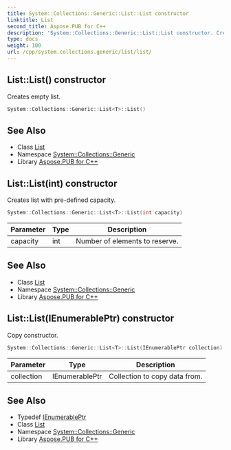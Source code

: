 ```yaml
---
title: System::Collections::Generic::List::List constructor
linktitle: List
second_title: Aspose.PUB for C++
description: 'System::Collections::Generic::List::List constructor. Creates empty list in C++.'
type: docs
weight: 100
url: /cpp/system.collections.generic/list/list/
---
```

## List::List() constructor


Creates empty list.

```cpp
System::Collections::Generic::List<T>::List()
```

## See Also

* Class [List](../)
* Namespace [System::Collections::Generic](../../)
* Library [Aspose.PUB for C++](../../../)
## List::List(int) constructor


Creates list with pre-defined capacity.

```cpp
System::Collections::Generic::List<T>::List(int capacity)
```


| Parameter | Type | Description |
| --- | --- | --- |
| capacity | int | Number of elements to reserve. |

## See Also

* Class [List](../)
* Namespace [System::Collections::Generic](../../)
* Library [Aspose.PUB for C++](../../../)
## List::List(IEnumerablePtr) constructor


Copy constructor.

```cpp
System::Collections::Generic::List<T>::List(IEnumerablePtr collection)
```


| Parameter | Type | Description |
| --- | --- | --- |
| collection | IEnumerablePtr | Collection to copy data from. |

## See Also

* Typedef [IEnumerablePtr](../ienumerableptr/)
* Class [List](../)
* Namespace [System::Collections::Generic](../../)
* Library [Aspose.PUB for C++](../../../)
